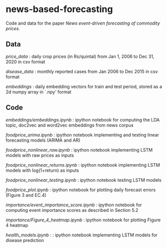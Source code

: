 # news-based-forecasting
Code and data for the paper *News event-driven forecasting of commodity prices*.

## Data
*price_data* : daily crop prices (in Rs/quintal) from Jan 1, 2006 to Dec 31, 2020 in csv format

*disease_data* : monthly reported cases from Jan 2006 to Dec 2015 in csv format

*embeddings* : daily embedding vectors for train and test period, stored as a 2d numpy array in `.npy' format 

## Code 
*embeddings/embeddings.ipynb* : ipython notebook for computing the LDA topic, doc2vec and word2vec embeddings from news corpus

*foodprice_arima.ipynb* : ipython notebook implementing and testing linear forecasting models (ARIMA and AR)

*foodprice_nonlinear_raw.ipynb* : ipython notebook implementing LSTM models with raw prices as inputs

*foodprice_nonlinear_returns.ipynb* : ipython notebook implementing LSTM models with log(1+return) as inputs

*foodprice_nonlinear_testing.ipynb* : ipython notebook testing LSTM models 

*foodprice_plot.ipynb* : ipython notebook for plotting daily forecast errors (Figure 3 and EC.4)

*importance/event_importance_score.ipynb* : ipython notebook for computing event importance scores as described in Section 5.2

*importance/Figure_4_heatmap.ipynb* : ipython notebook for plotting Figure 4 heatmap

*health_models.ipynb* : : ipython notebook implementing LSTM models for disease prediction

